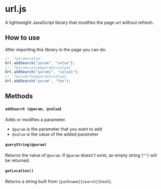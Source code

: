 url.js
======

A lightweight JavaScript library that modifies the page url without refresh.

## How to use

After importing this library in the page you can do:

```js
// `?param=value`
Url.addSearch("param", "value");
// `?param=value&param1=value1`
Url.addSearch("param1", "value1");
// `?param=foo&param1=value1`
Url.addSearch("param", "foo");
```

## Methods

#### `addSearch (@param, @value`)
Adds or modifies a parameter.

 - `@param` is the parameter that you want to add
 - `@value` is the value of the added parameter

#### `queryString(@param)`
Returns the value of `@param`. If `@param` doesn't exist, an empty string (`""`) will be returned.

#### `getLocation()`
Returns a string built from `{pathname}{search}{hash}`.
